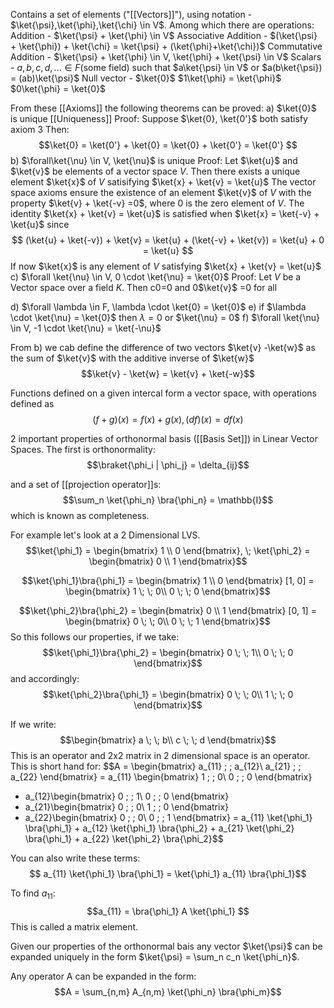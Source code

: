 Contains a set of elements ("[[Vectors]]"), using notation - $\ket{\psi},\ket{\phi},\ket{\chi} \in V$. Among which there are operations:
Addition - $\ket{\psi} + \ket{\phi} \in V$
Associative Addition - $(\ket{\psi} + \ket{\phi}) + \ket{\chi} = \ket{\psi} + (\ket{\phi}+\ket{\chi})$
Commutative Addition - $\ket{\psi} + \ket{\phi} \in V, \ket{\phi} + \ket{\psi} \in V$
Scalars - $a,b,c,d,... \in  F$(some field) such that $a\ket{\psi} \in V$ or $a(b\ket{\psi}) = (ab)\ket{\psi}$
Null vector -  $\ket{0}$
$1\ket{\phi} = \ket{\phi}$
$0\ket{\phi} = \ket{0}$

From these [[Axioms]] the following theorems can be proved:
a) $\ket{0}$ is unique [[Uniqueness]]
Proof: 
Suppose $\ket{0}, \ket{0'}$ both satisfy axiom 3
Then: $$\ket{0} = \ket{0'} + \ket{0} = \ket{0} + \ket{0'} = \ket{0'} $$
b) $\forall\ket{\nu} \in V, \ket{\nu}$ is unique
Proof:
Let $\ket{u}$ and $\ket{v}$ be elements of a vector space $V$. Then there exists a unique element $\ket{x}$ of $V$ satisifying $\ket{x} + \ket{v} = \ket{u}$
The vector space axioms ensure the existence of an element $\ket{v}$ of $V$ with the property $\ket{v} + \ket{-v} =0$, where 0 is the zero element of $V$. The identity $\ket{x} + \ket{v} = \ket{u}$ is satisfied when $\ket{x} = \ket{-v} + \ket{u}$ since
$$
(\ket{u} + \ket{-v}) + \ket{v} = \ket{u} + (\ket{-v} + \ket{v}) = \ket{u} + 0 = \ket{u}
$$
If now $\ket{x}$ is any element of $V$ satisfying $\ket{x} + \ket{v} = \ket{u}$
c) $\forall \ket{\nu} \in V, 0 \cdot \ket{\nu} = \ket{0}$
Proof:
Let $V$ be a Vector space over a field $K$. Then c0=0 and 0$\ket{v}$ =0 for all 

d) $\forall \lambda \in F, \lambda \cdot \ket{0} = \ket{0}$
e) if $\lambda \cdot \ket{\nu} = \ket{0}$ then $\lambda = 0$ or $\ket{\nu} = 0$
f) $\forall \ket{\nu} \in V, -1 \cdot \ket{\nu} = \ket{-\nu}$

From b) we cab define the difference of two vectors $\ket{v} -\ket{w}$ as the sum of $\ket{v}$ with the additive inverse of $\ket{w}$
$$\ket{v} - \ket{w} = \ket{v} + \ket{-w}$$

Functions defined on a given intercal form a vector space, with operations defined as $$(f+g)(x) = f(x) + g(x), (df)(x)=df(x)$$

2 important properties of orthonormal basis ([[Basis Set]]) in Linear Vector Spaces. The first is orthonormality: 
$$\braket{\phi_i | \phi_j} = \delta_{ij}$$

and a set of [[projection operator]]s: 
$$\sum_n \ket{\phi_n} \bra{\phi_n} = \mathbb{I}$$ 
which is known as completeness. 

For example let's look at a 2 Dimensional LVS.
$$\ket{\phi_1} = 
\begin{bmatrix}
	1 \\
	0
\end{bmatrix}, \;
\ket{\phi_2} = 
\begin{bmatrix}
	0 \\
	1
\end{bmatrix}$$

$$\ket{\phi_1}\bra{\phi_1} = 
\begin{bmatrix}
	1 \\
	0
\end{bmatrix} [1, 0] = 
\begin{bmatrix}
	1 \; \; 0\\
	0 \; \; 0
\end{bmatrix}$$

$$\ket{\phi_2}\bra{\phi_2} = 
\begin{bmatrix}
	0 \\
	1
\end{bmatrix} [0, 1] = 
\begin{bmatrix}
	0 \; \; 0\\
	0 \; \; 1
\end{bmatrix}$$
So this follows our properties, if we take:
$$\ket{\phi_1}\bra{\phi_2} = 
\begin{bmatrix}
	0 \; \; 1\\
	0 \; \; 0
\end{bmatrix}$$
and accordingly: 
$$\ket{\phi_2}\bra{\phi_1} = 
\begin{bmatrix}
	0 \; \; 0\\
	1 \; \; 0
\end{bmatrix}$$

If we write: 
$$\begin{bmatrix}
	a \; \; b\\
	c \; \; d
\end{bmatrix}$$
This is an operator and 2x2 matrix in 2 dimensional space is an operator. This is short hand for: 
$$A = \begin{bmatrix}
	a_{11} \; \; a_{12}\\
	a_{21} \; \; a_{22}
\end{bmatrix} 
= a_{11} \begin{bmatrix}
	1 \; \; 0\\
	0 \; \; 0
\end{bmatrix}
+ a_{12}\begin{bmatrix}
	0 \; \; 1\\
	0 \; \; 0
\end{bmatrix}
+ a_{21}\begin{bmatrix}
	0 \; \; 0\\
	1 \; \; 0
\end{bmatrix} 
+ a_{22}\begin{bmatrix}
	0 \; \; 0\\
	0 \; \; 1
\end{bmatrix}
= a_{11} \ket{\phi_1} \bra{\phi_1} + a_{12} \ket{\phi_1} \bra{\phi_2} + a_{21} \ket{\phi_2} \bra{\phi_1} + a_{22} \ket{\phi_2} \bra{\phi_2}$$

You can also write these terms: 
$$ a_{11} \ket{\phi_1} \bra{\phi_1} = \ket{\phi_1} a_{11} \bra{\phi_1}$$

To find $a_{11}$: 
$$a_{11} = \bra{\phi_1} A \ket{\phi_1} $$
This is called a matrix element. 

Given our properties of the orthonormal bais any vector $\ket{\psi}$ can be expanded uniquely in the form $\ket{\psi} = \sum_n c_n \ket{\phi_n}$.

Any operator A can be expanded in the form: 
$$A = \sum_{n,m} A_{n,m} \ket{\phi_n} \bra{\phi_m}$$
